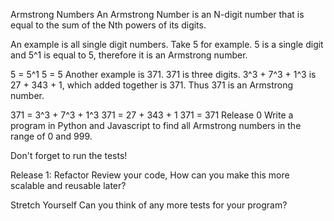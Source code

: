 Armstrong Numbers
An Armstrong Number is an N-digit number that is equal to the sum of the Nth powers of its digits.

An example is all single digit numbers. Take 5 for example. 5 is a single digit and 5^1 is equal to 5, therefore it is an Armstrong number.

5 = 5^1
5 = 5
Another example is 371. 371 is three digits. 3^3 + 7^3 + 1^3 is 27 + 343 + 1, which added together is 371. Thus 371 is an Armstrong number.

371 = 3^3 + 7^3 + 1^3
371 = 27 + 343 + 1
371 = 371
Release 0
Write a program in Python and Javascript to find all Armstrong numbers in the range of 0 and 999.

Don't forget to run the tests!

Release 1: Refactor
Review your code, How can you make this more scalable and reusable later?

Stretch Yourself
Can you think of any more tests for your program?